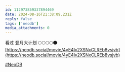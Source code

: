 ```yaml
---
id: 112973859337894469
date: 2024-08-16T21:38:09.231Z
reply: false
tags: ['neodb']
media_attachments: 0
---
```


看过 登月大计划 🌕🌕🌕🌕🌑   
[https://neodb.social/movie/4yE4Iv2XSNxCLREb8vsjvb](https://neodb.social/movie/4yE4Iv2XSNxCLREb8vsjvb)

[#NeoDB](https://e5n.cc/tags/NeoDB)

